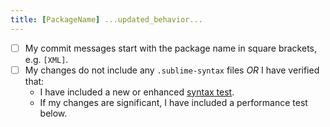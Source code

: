 ```yaml
---
title: [PackageName] ...updated_behavior...
---
```


- [ ] My commit messages start with the package name in square brackets, e.g. `[XML]`.
- [ ] My changes do not include any `.sublime-syntax` files *OR* I have verified that:
    + I have included a new or enhanced [syntax test][].
    + If my changes are significant, I have included a performance test below.

[syntax test]: http://www.sublimetext.com/docs/3/syntax.html

